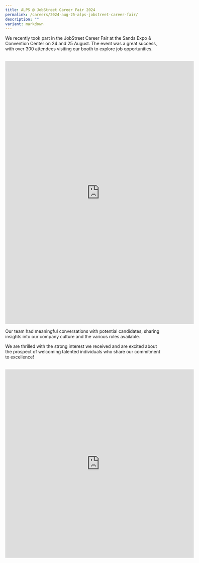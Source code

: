 ```yaml
---
title: ALPS @ JobStreet Career Fair 2024
permalink: /careers/2024-aug-25-alps-jobstreet-career-fair/
description: ""
variant: markdown
---
```

We recently took part in the JobStreet Career Fair at the Sands Expo &amp; Convention Center on 24 and 25 August. The event was a great success, with over 300 attendees visiting our booth to explore job opportunities.

<br>
<iframe allowfullscreen="true" height="837" width="600" frameborder="0" src="https://docs.google.com/presentation/d/1NsnOKoTlIxPJyqpwyioF2pL6cPyYauwR576cfZRbqRY/embed?start=true&amp;loop=true&amp;delayms=3000"></iframe>

<br>

Our team had meaningful conversations with potential candidates, sharing insights into our company culture and the various roles available.

We are thrilled with the strong interest we received and are excited about the prospect of welcoming talented individuals who share our commitment to excellence!

<br>

<iframe allow="autoplay; clipboard-write; encrypted-media; picture-in-picture; web-share" allowfullscreen="true" frameborder="0" scrolling="no" style="border:none;overflow:hidden" height="600" width="600" src="https://www.facebook.com/plugins/video.php?height=314&amp;href=https%3A%2F%2Fwww.facebook.com%2Falpshealthcaresupplychain%2Fvideos%2F1049026070555781%2F&amp;show_text=true&amp;width=560&amp;t=0"></iframe>